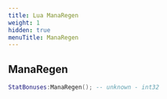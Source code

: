 ```yaml
---
title: Lua ManaRegen
weight: 1
hidden: true
menuTitle: ManaRegen
---
```

## ManaRegen
```lua
StatBonuses:ManaRegen(); -- unknown - int32
```
